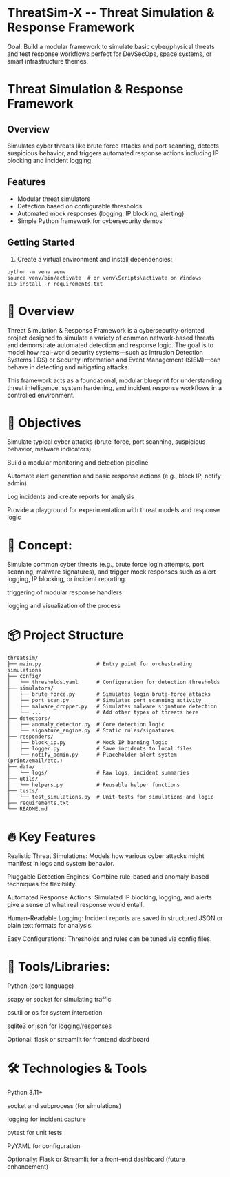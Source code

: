 # ThreatSim-X -- Threat Simulation & Response Framework
Goal: Build a modular framework to simulate basic cyber/physical threats and test response workflows perfect for DevSecOps, space systems, or smart infrastructure themes.

# Threat Simulation & Response Framework

## Overview

Simulates cyber threats like brute force attacks and port scanning, detects suspicious behavior, and triggers automated response actions including IP blocking and incident logging.

## Features

- Modular threat simulators
- Detection based on configurable thresholds
- Automated mock responses (logging, IP blocking, alerting)
- Simple Python framework for cybersecurity demos

## Getting Started

1. Create a virtual environment and install dependencies:

```
python -m venv venv
source venv/bin/activate  # or venv\Scripts\activate on Windows
pip install -r requirements.txt
```

# 🚀 Overview

Threat Simulation & Response Framework is a cybersecurity-oriented project designed to simulate a variety of common network-based threats and demonstrate automated detection and response logic. The goal is to model how real-world security systems—such as Intrusion Detection Systems (IDS) or Security Information and Event Management (SIEM)—can behave in detecting and mitigating attacks.

This framework acts as a foundational, modular blueprint for understanding threat intelligence, system hardening, and incident response workflows in a controlled environment.

# 🎯 Objectives

Simulate typical cyber attacks (brute-force, port scanning, suspicious behavior, malware indicators)

Build a modular monitoring and detection pipeline

Automate alert generation and basic response actions (e.g., block IP, notify admin)

Log incidents and create reports for analysis

Provide a playground for experimentation with threat models and response logic

# 🧠 Concept:

Simulate common cyber threats (e.g., brute force login attempts, port scanning, malware signatures), and trigger mock responses such as alert logging, IP blocking, or incident reporting.

triggering of modular response handlers

logging and visualization of the process

# 📦 Project Structure
```
threatsim/
├── main.py                  # Entry point for orchestrating simulations
├── config/                 
│   └── thresholds.yaml      # Configuration for detection thresholds
├── simulators/             
│   ├── brute_force.py       # Simulates login brute-force attacks
│   ├── port_scan.py         # Simulates port scanning activity
│   ├── malware_dropper.py   # Simulates malware signature detection
│   └── ...                  # Add other types of threats here
├── detectors/              
│   ├── anomaly_detector.py  # Core detection logic
│   └── signature_engine.py  # Static rules/signatures
├── responders/
│   ├── block_ip.py          # Mock IP banning logic
│   ├── logger.py            # Save incidents to local files
│   └── notify_admin.py      # Placeholder alert system (print/email/etc.)
├── data/
│   └── logs/                # Raw logs, incident summaries
├── utils/
│   └── helpers.py           # Reusable helper functions
├── tests/
│   └── test_simulations.py  # Unit tests for simulations and logic
├── requirements.txt
└── README.md
```
# 🔥 Key Features
Realistic Threat Simulations: Models how various cyber attacks might manifest in logs and system behavior.

Pluggable Detection Engines: Combine rule-based and anomaly-based techniques for flexibility.

Automated Response Actions: Simulated IP blocking, logging, and alerts give a sense of what real response would entail.

Human-Readable Logging: Incident reports are saved in structured JSON or plain text formats for analysis.

Easy Configurations: Thresholds and rules can be tuned via config files.

# 🔧 Tools/Libraries:

Python (core language)

scapy or socket for simulating traffic

psutil or os for system interaction

sqlite3 or json for logging/responses

Optional: flask or streamlit for frontend dashboard

# 🛠 Technologies & Tools
Python 3.11+

socket and subprocess (for simulations)

logging for incident capture

pytest for unit tests

PyYAML for configuration

Optionally: Flask or Streamlit for a front-end dashboard (future enhancement)
